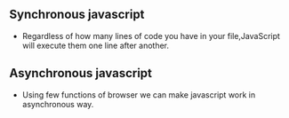 ## Synchronous javascript

- Regardless of how many lines of code you have in your file,JavaScript will execute them one line after another.

## Asynchronous javascript

- Using few functions of browser we can make javascript work in asynchronous way.
